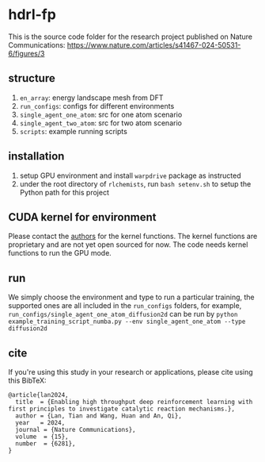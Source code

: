 # hdrl-fp

This is the source code folder for the research project published on Nature Communications: https://www.nature.com/articles/s41467-024-50531-6/figures/3

## structure
1. `en_array`: energy landscape mesh from DFT
2. `run_configs`: configs for different environments
3. `single_agent_one_atom`: src for one atom scenario
4. `single_agent_two_atom`: src for two atom scenario
5. `scripts`: example running scripts 

## installation
1. setup GPU environment and install `warpdrive` package as instructed
2. under the root directory of `rlchemists`, run `bash setenv.sh` to setup the Python path for this project

## CUDA kernel for environment
Please contact the [authors](tian.lan@salesforce.com) for the kernel functions. The kernel functions are proprietary and are not yet open sourced for now. The code needs kernel functions to run the GPU mode.
   
## run
We simply choose the environment and type to run a particular training, the supported ones are all included
in the `run_configs` folders, for example, `run_configs/single_agent_one_atom_diffusion2d` can be run by 
`python example_training_script_numba.py --env single_agent_one_atom --type diffusion2d`

## cite
If you're using this study in your research or applications, please cite using this BibTeX:
```
@article{lan2024,
  title  = {Enabling high throughput deep reinforcement learning with first principles to investigate catalytic reaction mechanisms.},
  author = {Lan, Tian and Wang, Huan and An, Qi},
  year   = 2024,
  journal = {Nature Communications},
  volume  = {15},
  number  = {6281},
}
```
